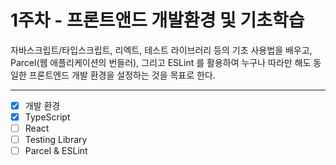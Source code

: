# 1주차 - 프론트앤드 개발환경 및 기초학습

자바스크립트/타입스크립트, 리엑트, 테스트 라이브러리 등의 기초 사용법을 배우고,
Parcel(웹 애플리케이션의 번들러), 그리고 ESLint 를 활용하여 누구나 따라만 해도 동일한
프론트엔드 개발 환경을 설정하는 것을 목표로 한다.

* * *

- [X] 개발 환경
- [X] TypeScript
- [ ] React
- [ ] Testing Library
- [ ] Parcel & ESLint
